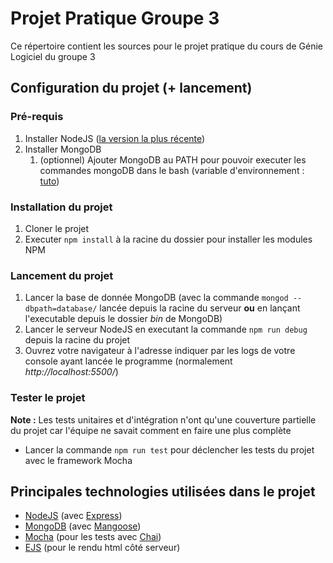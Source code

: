 # Projet Pratique Groupe 3

Ce répertoire contient les sources pour le projet pratique du cours de Génie Logiciel du groupe 3

## Configuration du projet (+ lancement)

### Pré-requis

1. Installer NodeJS ([la version la plus récente](https://nodejs.org/en/download/))
1. Installer MongoDB
    1. (optionnel) Ajouter MongoDB au PATH pour pouvoir executer les commandes mongoDB dans le bash (variable d'environnement : [tuto](http://sysadmindata.com/set-mongodb-path-windows/))

### Installation du projet

1. Cloner le projet
1. Executer `npm install` à la racine du dossier pour installer les modules NPM

### Lancement du projet

1. Lancer la base de donnée MongoDB (avec la commande `mongod --dbpath=database/` lancée depuis la racine du serveur **ou** en lançant l'executable depuis le dossier *bin* de MongoDB)
1. Lancer le serveur NodeJS en executant la commande `npm run debug` depuis la racine du projet
1. Ouvrez votre navigateur à l'adresse indiquer par les logs de votre console ayant lancée le programme (normalement *http://localhost:5500/*)

### Tester le projet

**Note :** Les tests unitaires et d'intégration n'ont qu'une couverture partielle du projet car l'équipe ne savait comment en faire une plus complète

- Lancer la commande `npm run test` pour déclencher les tests du projet avec le framework Mocha

## Principales technologies utilisées dans le projet

- [NodeJS](https://nodejs.org/en/) (avec [Express](https://expressjs.com/fr/))
- [MongoDB](https://www.mongodb.com/fr) (avec [Mangoose](https://mongoosejs.com/docs/))
- [Mocha](https://mochajs.org/) (pour les tests avec [Chai](https://www.chaijs.com/))
- [EJS](https://ejs.co/) (pour le rendu html côté serveur)